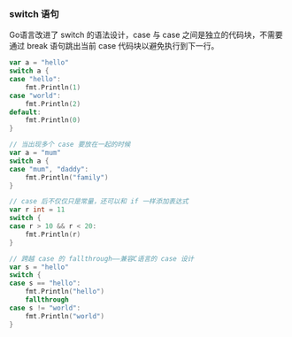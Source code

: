 
### switch 语句
Go语言改进了 switch 的语法设计，case 与 case 之间是独立的代码块，不需要通过 break 语句跳出当前 case 代码块以避免执行到下一行。  
```go
var a = "hello"
switch a {
case "hello":
    fmt.Println(1)
case "world":
    fmt.Println(2)
default:
    fmt.Println(0)
}

// 当出现多个 case 要放在一起的时候
var a = "mum"
switch a {
case "mum", "daddy":
    fmt.Println("family")
}

// case 后不仅仅只是常量，还可以和 if 一样添加表达式
var r int = 11
switch {
case r > 10 && r < 20:
    fmt.Println(r)
}

// 跨越 case 的 fallthrough——兼容C语言的 case 设计
var s = "hello"
switch {
case s == "hello":
    fmt.Println("hello")
    fallthrough
case s != "world":
    fmt.Println("world")
}
```